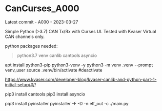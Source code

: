 # CanCurses_A000

Latest commit - A000 - 2023-03-27

Simple Python (>3.7) CAN Tx/Rx with Curses UI. Tested with Kvaser Virtual CAN channels only.

python packages needed:
 > python3.7
 venv
 canlib
 cantools
 asyncio


apt install python3-pip python3-venv -y
python3 -m venv .venv --prompt venv_user
source .venv/bin/activate
#deactivate

https://www.kvaser.com/developer-blog/kvaser-canlib-and-python-part-1-initial-setup/#/!

pip3 install cantools
pip3 install asyncio


pip3 install pyinstaller
pyinstaller -F -D -n elf_out -c ./main.py


